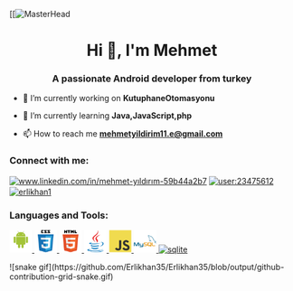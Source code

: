 [[![MasterHead](https://www.androidauthority.com/wp-content/uploads/2018/10/Android-Developers.jpg)
<h1 align="center">Hi 👋, I'm Mehmet</h1>
<h3 align="center">A passionate Android developer from turkey</h3>

- 🔭 I’m currently working on **KutuphaneOtomasyonu**

- 🌱 I’m currently learning **Java,JavaScript,php**

- 📫 How to reach me **mehmetyildirim11.e@gmail.com**

<h3 align="left">Connect with me:</h3>
<p align="left">
<a href="https://linkedin.com/in/www.linkedin.com/in/mehmet-yıldırım-59b44a2b7" target="blank"><img align="center" src="https://raw.githubusercontent.com/rahuldkjain/github-profile-readme-generator/master/src/images/icons/Social/linked-in-alt.svg" alt="www.linkedin.com/in/mehmet-yıldırım-59b44a2b7" height="30" width="40" /></a>
<a href="https://stackoverflow.com/users/user:23475612" target="blank"><img align="center" src="https://raw.githubusercontent.com/rahuldkjain/github-profile-readme-generator/master/src/images/icons/Social/stack-overflow.svg" alt="user:23475612" height="30" width="40" /></a>
<a href="https://instagram.com/erlikhan1" target="blank"><img align="center" src="https://raw.githubusercontent.com/rahuldkjain/github-profile-readme-generator/master/src/images/icons/Social/instagram.svg" alt="erlikhan1" height="30" width="40" /></a>
</p>

<h3 align="left">Languages and Tools:</h3>
<p align="left"> <a href="https://developer.android.com" target="_blank" rel="noreferrer"> <img src="https://raw.githubusercontent.com/devicons/devicon/master/icons/android/android-original-wordmark.svg" alt="android" width="40" height="40"/> </a> <a href="https://www.w3schools.com/css/" target="_blank" rel="noreferrer"> <img src="https://raw.githubusercontent.com/devicons/devicon/master/icons/css3/css3-original-wordmark.svg" alt="css3" width="40" height="40"/> </a> <a href="https://www.w3.org/html/" target="_blank" rel="noreferrer"> <img src="https://raw.githubusercontent.com/devicons/devicon/master/icons/html5/html5-original-wordmark.svg" alt="html5" width="40" height="40"/> </a> <a href="https://www.java.com" target="_blank" rel="noreferrer"> <img src="https://raw.githubusercontent.com/devicons/devicon/master/icons/java/java-original.svg" alt="java" width="40" height="40"/> </a> <a href="https://developer.mozilla.org/en-US/docs/Web/JavaScript" target="_blank" rel="noreferrer"> <img src="https://raw.githubusercontent.com/devicons/devicon/master/icons/javascript/javascript-original.svg" alt="javascript" width="40" height="40"/> </a> <a href="https://www.mysql.com/" target="_blank" rel="noreferrer"> <img src="https://raw.githubusercontent.com/devicons/devicon/master/icons/mysql/mysql-original-wordmark.svg" alt="mysql" width="40" height="40"/> </a> <a href="https://www.sqlite.org/" target="_blank" rel="noreferrer"> <img src="https://www.vectorlogo.zone/logos/sqlite/sqlite-icon.svg" alt="sqlite" width="40" height="40"/> 
</a> </p>
![snake gif](https://github.com/Erlikhan35/Erlikhan35/blob/output/github-contribution-grid-snake.gif)

